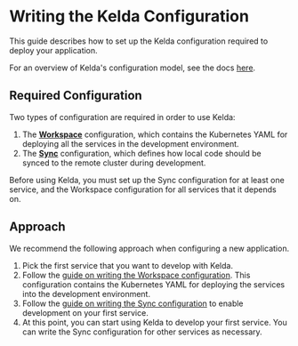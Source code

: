 # Writing the Kelda Configuration

This guide describes how to set up the Kelda configuration required to deploy
your application.

For an overview of Kelda's configuration model, see the docs [here](../../reference/configuration).

## Required Configuration

Two types of configuration are required in order to use Kelda:

1. The [**Workspace**](../../configuring-kelda/workspace/overview/)
   configuration, which contains the Kubernetes YAML for deploying all the
   services in the development environment.
1. The [**Sync**](../../configuring-kelda/sync/overview/)
   configuration, which defines how local code should be synced to the remote
   cluster during development.

Before using Kelda, you must set up the Sync configuration for at
least one service, and the Workspace configuration for all services
that it depends on.

## Approach

We recommend the following approach when configuring a new application.

1. Pick the first service that you want to develop with Kelda.
1. Follow the [guide on writing the Workspace
   configuration](../../configuring-kelda/workspace/overview/). This configuration
   contains the Kubernetes YAML for deploying the services into the development
   environment.
1. Follow the [guide on writing the Sync
   configuration](../../configuring-kelda/sync/overview/) to enable development
   on your first service.
1. At this point, you can start using Kelda to develop your first service. You
   can write the Sync configuration for other services as necessary.
